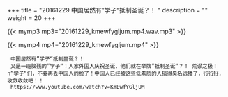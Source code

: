 +++
title = "20161229  中国居然有”学子“抵制圣诞？！ "
description = ""
weight = 20
+++

{{< mymp3 mp3="20161229_kmewfygljum.mp4.wav.mp3" >}}

{{< mymp4 mp4="20161229_kmewfygljum.mp4" >}}

     中国居然有”学子“抵制圣诞？！ 
     又是一班脑残的”学子“！人家外国人庆祝圣诞，他们就在举牌”抵制圣诞“？！ 荒谬之极！ n”学子“们，不要再丢中国人的脸了！中国人已经被这些低素质的人搞得臭名远播了，行行好，收敛收敛吧！！ 
     https://www.youtube.com/watch?v=KmEwfYGljUM 
